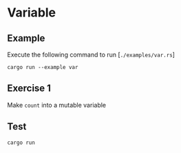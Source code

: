 # Variable

## Example

Execute the following command to run [`./examples/var.rs`]

```shell
cargo run --example var
```

## Exercise 1

Make `count` into a mutable variable

## Test

```shell
cargo run
```
